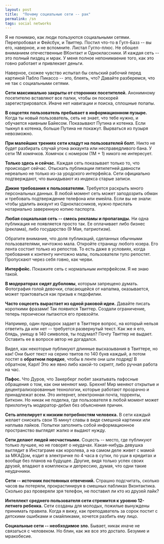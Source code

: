 ```yaml
---
layout: post
title:  "Почему социальные сети -- рак"
permalink: /sn
tags: social networks
---
```


Я не понимаю, как люди пользуются социальными сетями. Перепробовал и Фейсбук, и
Твиттер. Постил что-то в Гугл-Базз -- вы его, наверное, и не вспомните. Листал
Гугло-плюс. Не обошел вниманием отечественные ВКонтакт и Одноклассники. И каждая
сеть -- это полный пиздец и мрак. У меня полное непонимаение того, как это говно
работает и привлекает деньги.

Наверное, схожее чувство испытал бы сельский рабочий перед картиной Пабло
Пикассо -- это, блеять, что? Давайте разберемся, что не так с социальными
сетями.

**Сети максимально закрыты от сторонних посетителей.** Анонимному посетителю
вставляют все палки, чтобы он поскорей зарегистрировался. Иначе нет навигации и
поиска, сплошные попапы.

**В соцсетях пользователь пребывает в информационном пузыре.** Когда ты новый
пользователь, сеть не знает, что тебе нужно, и обучается наивным
Байесом. Показывают Путина и котенка. Если тыкнул в котенка, больше Путина не
покажут. Вырваться из пузыря невозможно.

**При малейших трениях сети кладут на пользователей болт.** Никто не будет
разбирать случай угона аккаунта или несправедливого бана. У сети 1М
хомячков. Хомячок с номером (1М + 1) никого не интересует.

**Только здесь и сейчас.** Каждая сеть показывает только то, что происходит
сейчас. Отыскать публикации пятилетней давности нереально не только из-за
уродского интерфейса. Сети официально подтверждают, что выкидывают из индекса
старые записи.

**Дикие требования к пользователям.** Требуется раскрыть много персональных
данных. В любой момент сеть может заподозрить обман и требовать подтверждение
телефона или емейла. Если вы не знали: чтобы удалить аккаунт из Одноклассников,
нужно прислать нотариально заверенную копию паспорта.

**Любая социальная сеть -- смесь рекламы и пропаганды.** Ни одна публикация не
появляется просто так. Ее оплачивает либо бизнес (реклама), либо государство (9
Мая, патриотизм).

Обратите внимание, что доля публикаций, сделанных обычными пользователями,
ничтожно мала. Откройте страницу любого юзера. Его лента состоит только из
репостов. То есть даже в условиях, когда требования к контенту ничтожно малы,
пользователи тупо репостят. Пропускают через себя говно, как черви.

**Интерфейс.** Покажите сеть с нормальным интерфейсом. Я не знаю такой.

**В модераторах сидят дуболомы**, которым запрещено думать. Фотография голой
девочки, спасающейся от напалма, оказывается, может трактоваться как призыв к
педофилии.

**Часто соцесеть вырастает из одной раковой идеи.** Давайте писать короткими
фразами! Так появился Твиттер. Создали ограничение, теперь героически пытаются
его превзойти.

Например, один придурок задает в Твиттере вопрос, на который нельзя ответить да
или нет -- требуется развернутый текст. Как же я его, блядь, умещу в 140
символов, ты подумал? Почту Твиттер не выдает. Оставить ее в вопросе автор не
догадался.

Видел, как некоторые публикуют длинные высказывания в Твиттере, но как! Они бьют
текст на серию твитов по 140 букв каждый, а потом постят в **обратном порядке**,
чтобы в ленте они шли подряд! В обратном, Карл! Это же явно либо какой-то
скрипт, либо ручная работа на час.

**Пафос.** Что Дуров, что Закерберг любят закатывать пафосные обращения о том,
как они меняют мир. Брехня! Мир меняют открытые и децентрализорованные
технологии, которые работают прозрачно и принадлежат всем. Это интернет,
электронная почта, торренты, Биткоин. Но никак не поделка, где пользователя в
любой момент может прихлопнуть модератор-дебил без объяснения причин.

**Сеть аппелирует к низким потребностям человека.** В сети каждый желает
снискать свои 15 минут славы в виде смешной картинки или наплыва лайков. Попытки
заполнить собой информационное пространство выглядят жалко и выдают нужду.

**Сети делают людей несчастными.** Соцесть -- место, где публикуют только
лучшее, но не говорят о неудачах. Какая-нибудь девушка выглядит в Инстаграме как
королева, а на самом деле живет с мамой за МКАДом, ездит в электричке по 4 часа
в сутки, по уши в кредитах и вообще без планов на будущее. Другие, видя только
успех своих друзей, впадают в комплексы и депрессию, думая, что одни такие
неудачники.

**Сети -- источник постоянных отвечений.** Страшно подсчитать, сколько часов вы
потеряли, прокрастинируя в смешных пабликах Вконтактика. Сколько раз проверяли
зря телефон, не поставил ли кто из друзей лайк?

**Интеллект среднего пользователя сети стремится к уровню 12-летнего ребенка.**
Сети созданы для молодых, пожилые вынуждены принимать правила. Когда я вижу, как
преподаватель за сорок постит с детскими ошибками и смайликами, хочется разбить
ему лицо.

**Социальные сети -- необходимое зло.** Бывает, никак иначе не связаться с
человеком. Но блин, как же все это достало. Безумие и мракобесие.
